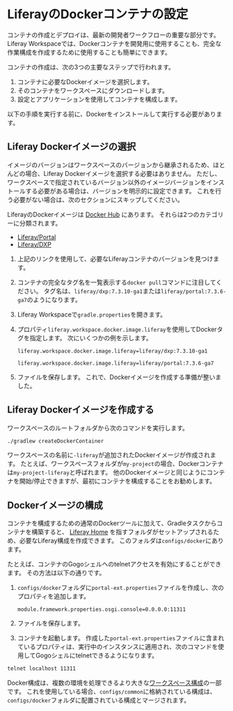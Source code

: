 # LiferayのDockerコンテナの設定

コンテナの作成とデプロイは、最新の開発者ワークフローの重要な部分です。 Liferay Workspaceでは、Dockerコンテナを開発用に使用することも、完全な作業構成を作成するために使用することも簡単にできます。

コンテナの作成は、次の3つの主要なステップで行われます。

1. コンテナに必要なDockerイメージを選択します。
1. そのコンテナをワークスペースにダウンロードします。
1. 設定とアプリケーションを使用してコンテナを構成します。

以下の手順を実行する前に、Dockerをインストールして実行する必要があります。

<a name="choose-a-liferay-docker-image" />

## Liferay Dockerイメージの選択

イメージのバージョンはワークスペースのバージョンから継承されるため、ほとんどの場合、Liferay Dockerイメージを選択する必要はありません。 ただし、ワークスペースで指定されているバージョン以外のイメージバージョンをインストールする必要がある場合は、バージョンを明示的に設定できます。 これを行う必要がない場合は、次のセクションにスキップしてください。

LiferayのDockerイメージは [Docker Hub](https://hub.docker.com/r/liferay/portal/tags) にあります。 それらは2つのカテゴリーに分類されます。

- [Liferay/Portal](https://hub.docker.com/r/liferay/portal)
- [Liferay/DXP](https://hub.docker.com/r/liferay/dxp)

1. 上記のリンクを使用して、必要なLiferayコンテナのバージョンを見つけます。
1. コンテナの完全なタグ名を一覧表示する`docker pull`コマンドに注目してください。 タグ名は、`liferay/dxp:7.3.10-ga1`または`liferay/portal:7.3.6-ga7`のようになります。
1. Liferay Workspaceで`gradle.properties`を開きます。
1. プロパティ`liferay.workspace.docker.image.liferay`を使用してDockerタグを指定します。 次にいくつかの例を示します。

   ```properties
   liferay.workspace.docker.image.liferay=liferay/dxp:7.3.10-ga1
   ```

   ```properties
   liferay.workspace.docker.image.liferay=liferay/portal:7.3.6-ga7
   ```

1. ファイルを保存します。 これで、Dockerイメージを作成する準備が整いました。

<a name="create-the-liferay-docker-image" />

## Liferay Dockerイメージを作成する

ワークスペースのルートフォルダから次のコマンドを実行します。

   ```bash
   ./gradlew createDockerContainer
   ```

ワークスペースの名前に`-liferay`が追加されたDockerイメージが作成されます。 たとえば、ワークスペースフォルダが`my-project`の場合、Dockerコンテナは`my-project-liferay`と呼ばれます。 他のDockerイメージと同じようにコンテナを開始/停止できますが、最初にコンテナを構成することをお勧めします。

<a name="configuring-a-docker-image" />

## Dockerイメージの構成

コンテナを構成するための通常のDockerツールに加えて、Gradleタスクからコンテナを構築すると、 [Liferay Home](../../../installation-and-upgrades/reference/liferay-home.md) を指すフォルダがセットアップされるため、必要なLiferay構成を作成できます。 このフォルダは`configs/docker`にあります。

たとえば、コンテナのGogoシェルへのtelnetアクセスを有効にすることができます。 その方法は以下の通りです。

1. `configs/docker`フォルダに`portal-ext.properties`ファイルを作成し、次のプロパティを追加します。

   ```properties
   module.framework.properties.osgi.console=0.0.0.0:11311
   ```

1. ファイルを保存します。

1. コンテナを起動します。 作成した`portal-ext.properties`ファイルに含まれているプロパティは、実行中のインスタンスに適用され、次のコマンドを使用してGogoシェルにtelnetできるようになります。

```bash
telnet localhost 11311
```

Docker構成は、複数の環境を処理できるより大きな[ワークスペース構成](configuring-liferay-workspace.md)の一部です。 これを使用している場合、`configs/common`に格納されている構成は、`configs/docker`フォルダに配置されている構成とマージされます。 
